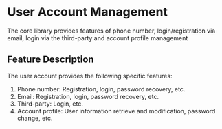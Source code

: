 # User Account Management

The core library provides features of phone number, login/registration via email, login via the third-party and account profile management

## Feature Description

The user account provides the following specific features:

1. Phone number: Registration, login, password recovery, etc.
2. Email: Registration, login, password recovery, etc.
3. Third-party: Login, etc.
4. Account profile: User information retrieve and modification, password change, etc.

